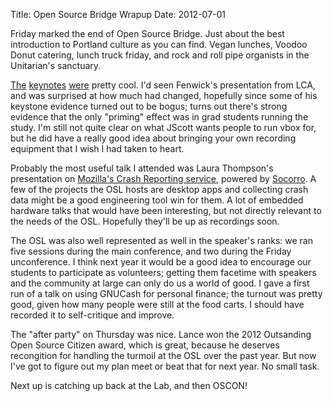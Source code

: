 Title: Open Source Bridge Wrapup
Date: 2012-07-01

Friday marked the end of Open Source Bridge. Just about the best introduction
to Portland culture as you can find. Vegan lunches, Voodoo Donut catering, 
lunch truck friday, and rock and roll pipe organists in the Unitarian's 
sanctuary. 

[The][1] [keynotes][2] [were][3] pretty cool. I'd seen Fenwick's presentation
from LCA, and was surprised at how much had changed, hopefully since some of
his keystone evidence turned out to be bogus; turns out there's strong 
evidence that the only "priming" effect was in grad students running the study.
I'm still not quite clear on what JScott wants people to run vbox for, but he
did have a really good idea about bringing your own recording equipment that I
wish I had taken to heart.

Probably the most useful talk I attended was Laura Thompson's presentation on
[Mozilla's Crash Reporting service][5], powered by [Socorro][4]. A few of the
projects the OSL hosts are desktop apps and collecting crash data might be
a good engineering tool win for them. A lot of embedded hardware talks that
would have been interesting, but not directly relevant to the needs of the 
OSL. Hopefully they'll be up as recordings soon. 

The OSL was also well represented as well in the speaker's ranks: we ran five 
sessions during the main conference, and two during the Friday unconference.
I think next year it would be a good idea to encourage our students to
participate as volunteers; getting them facetime with speakers and the
community at large can only do us a world of good. I gave a first run of a
talk on using GNUCash for personal finance; the turnout was pretty good,
given how many people were still at the food carts. I should have recorded 
it to self-critique and improve.

The "after party" on Thursday was nice. Lance won the 2012 Outsanding Open 
Source Citizen award, which is great, because he deserves recongition for 
handling the turmoil at the OSL over the past year. But now I've got to 
figure out my plan meet or beat that for next year. No small task.

Next up is catching up back at the Lab, and then OSCON!


   [1]: http://www.youtube.com/watch?v=0Cl4ImQpV94
   [2]: http://www.youtube.com/watch?v=tJqZGRIwtxk
   [3]: http://www.youtube.com/watch?v=_OczqFEcUTA
   [4]: https://github.com/mozilla/socorro
   [5]: https://crash-stats.mozilla.com
   
